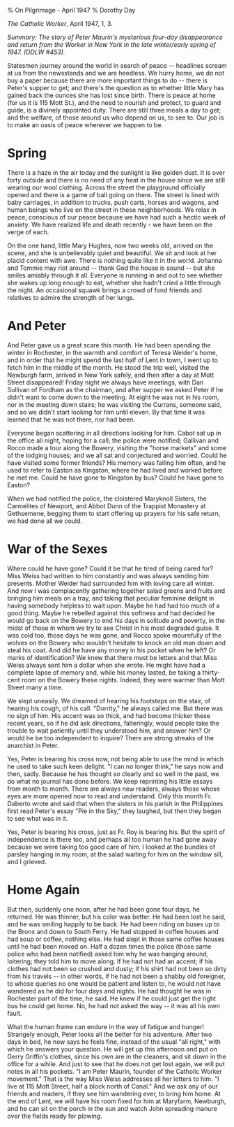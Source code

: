 % On Pilgrimage - April 1947
% Dorothy Day

*The Catholic Worker*, April 1947, 1, 3.

*Summary: The story of Peter Maurin's mysterious four-day disappearance
and return from the Worker in New York in the late winter/early spring
of 1947. (DDLW \#453).*

Statesmen journey around the world in search of peace -- headlines
scream at us from the newsstands and we are heedless. We hurry home, we
do not buy a paper because there are more important things to do --
there is Peter's supper to get; and there's the question as to whether
little Mary has gained back the ounces she has lost since birth. There
is peace at home (for us it is 115 Mott St.), and the need to nourish
and protect, to guard and guide, is a divinely appointed duty. There are
still three meals a day to get; and the welfare, of those around us who
depend on us, to see to. Our job is to make an oasis of peace wherever
we happen to be.

Spring
===

There is a haze in the air today and the sunlight is like golden dust.
It is over forty outside and there is no need of any heat in the house
since we are still wearing our wool clothing. Across the street the
playground officially opened and there is a game of ball going on there.
The street is lined with baby carriages, in addition to trucks, push
carts, horses and wagons, and human beings who live on the street in
these neighborhoods. We relax in peace, conscious of our peace because
we have had such a hectic week of anxiety. We have realized life and
death recently - we have been on the verge of each.

On the one hand, little Mary Hughes, now two weeks old, arrived on the
scene, and she is unbelievably quiet and beautiful. We sit and look at
her placid content with awe. There is nothing quite like it in the
world. Johanna and Tommie may riot around -- thank God the house is
sound -- but she smiles amiably through it all. Everyone is running in
and out to see whether she wakes up long enough to eat, whether she
hadn't cried a little through the night. An occasional squawk brings a
crowd of fond friends and relatives to admire the strength of her lungs.

And Peter
===

And Peter gave us a great scare this month. He had been spending the
winter in Rochester, in the warmth and comfort of Teresa Weider's home,
and in order that he might spend the last half of Lent in town, I went
up to fetch him in the middle of the month. He stood the trip well,
visited the Newburgh farm, arrived in New York safely, and then after a
day at Mott Street disappeared! Friday night we always have meetings,
with Dan Sullivan of Fordham as the chairman, and after supper we asked
Peter if he didn't want to come down to the meeting. At eight he was not
in his room, nor in the meeting down stairs; he was visiting the
Currans, someone said, and so we didn't start looking for him until
eleven. By that time it was learned that he was not there, nor had been.

Everyone began scattering in all directions looking for him. Cabot sat
up in the office all night, hoping for a call; the police were notified;
Gallivan and Rocco made a tour along the Bowery, visiting the "horse
markets" and some of the lodging houses; and we all sat and conjectured
and worried. Could he have visited some former friends? His memory was
failing him often, and he used to refer to Easton as Kingston, where he
had lived and worked before he met me. Could he have gone to Kingston by
bus? Could he have gone to Easton?

When we had notified the police, the cloistered Maryknoll Sisters, the
Carmelites of Newport, and Abbot Dunn of the Trappist Monastery at
Gethsemene, begging them to start offering up prayers for his safe
return, we had done all we could.

War of the Sexes
===

Where could he have gone? Could it be that he tired of being cared for?
Miss Weiss had written to him constantly and was always sending him
presents. Mother Weider had surrounded him with loving care all winter.
And now I was complacently gathering together salad greens and fruits
and bringing him meals on a tray, and taking that peculiar feminine
delight in having somebody helpless to wait upon. Maybe he had had too
much of a good thing. Maybe he rebelled against this softness and had
decided he would go back on the Bowery to end his days in solitude and
poverty, in the midst of those in whom we try to see Christ in his most
degraded guise. It was cold too, those days he was gone, and Rocco spoke
mournfully of the wolves on the Bowery who wouldn't hesitate to knock an
old man down and steal his coat. And did he have any money in his pocket
when he left? Or marks of identification? We knew that there must be
letters and that Miss Weiss always sent him a dollar when she wrote. He
might have had a complete lapse of memory and, while his money lasted,
be taking a thirty-cent room on the Bowery these nights. Indeed, they
were warmer than Mott Street many a time.

We slept uneasily. We dreamed of hearing his footsteps on the stair, of
hearing his cough, of his call. "Dorrity," he always called me. But
there was no sign of him. His accent was so thick, and had become
thicker these recent years, so if he did ask directions, falteringly,
would people take the trouble to wait patiently until they understood
him, and answer him? Or would he be too independent to inquire? There
are strong streaks of the anarchist in Peter.

Yes, Peter is bearing his cross now, not being able to use the mind in
which he used to take such keen delight. "I can no longer think," he
says now and then, sadly. Because he has thought so clearly and so well
in the past, we do what no journal has done before. We keep reprinting
his little essays from month to month. There are always new readers,
always those whose eyes are more opened now to read and understand. Only
this month Fr. Daberto wrote and said that when the sisters in his
parish in the Philippines first read Peter's essay "Pie in the Sky,"
they laughed, but then they began to see what was in it.

Yes, Peter is bearing his cross, just as Fr. Roy is bearing his. But the
spirit of independence is there too, and perhaps all too human he had
gone away because we were taking too good care of him. I looked at the
bundles of parsley hanging in my room, at the salad waiting for him on
the window sill, and I grieved.

Home Again
===

But then, suddenly one noon, after he had been gone four days, he
returned. He was thinner, but his color was better. He had been lost he
said, and he was smiling happily to be back. He had been riding on buses
up to the Bronx and down to South Ferry. He had stopped in coffee houses
and had soup or coffee, nothing else. He had slept in those same coffee
houses until he had been moved on. Half a dozen times the police (those
same police who had been notified) asked him why he was hanging around,
loitering; they told him to move along. If he had not had an accent; if
his clothes had not been so crushed and dusty; if his shirt had not been
so dirty from his travels -- in other words, if he had not been a shabby
old foreigner, to whose queries no one would be patient and listen to,
he would not have wandered as he did for four days and nights. He had
thought he was in Rochester part of the time, he said. He knew if he
could just get the right bus he could get home. No, he had not asked the
way -- it was all his own fault.

What the human frame can endure in the way of fatigue and hunger!
Strangely enough, Peter looks all the better for his adventure. After
two days in bed, he now says he feels fine, instead of the usual "all
right," with which he answers your question. He will get up this
afternoon and put on Gerry Griffin's clothes, since his own are in the
cleaners, and sit down in the office for a while. And just to see that
he does not get lost again, we will put notes in all his pockets. "I am
Peter Maurin, founder of the Catholic Worker movement." That is the way
Miss Weiss addresses all her letters to him. "I live at 115 Mott Street,
half a block north of Canal." And we ask any of our friends and readers,
if they see him wandering ever, to bring him home. At the end of Lent,
we will have his room fixed for him at Maryfarm, Newburgh, and he can
sit on the porch in the sun and watch John spreading manure over the
fields ready for plowing.
